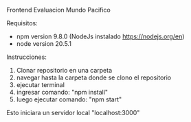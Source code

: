 Frontend Evaluacion Mundo Pacifico

Requisitos:

* npm version 9.8.0 (NodeJs instalado https://nodejs.org/en)
* node version 20.5.1

Instrucciones:
1) Clonar repositorio en una carpeta
2) navegar hasta la carpeta donde se clono el repositorio
3) ejecutar terminal
4) ingresar comando:
   "npm install"
5) luego ejecutar comando:
  "npm start"

Esto iniciara un servidor local
"localhost:3000"

